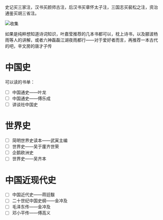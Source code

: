 史记买三家注，汉书买颜师古注，后汉书买章怀太子注，三国志买裴松之注，资治通鉴买胡三省注。

![收集](https://album.biliimg.com/bfs/new_dyn/054f4b24c961ec6fac56e802ddfb4f7e216100064.jpg)


如果是纯粹想知道诗词知识，叶嘉莹推荐的几本书都可以，枕上诗书，以及郦波杨雨等人的讲解，或者六神磊磊江湖夜雨都行——对于爱好者而言，再推荐一本古代的吧，辛文房的唐才子传

# 中国史

可以读的书单：

- [ ] 中国通史——叶龙
- [ ] 中国通史——傅乐成
- [ ] 讲谈社中国史

# 世界史

- [ ] 简明世界史读本——武寅主编
- [ ] 世界史——吴于廑齐世荣
- [ ] 企鹅欧洲史
- [ ] 世界史——吴齐本

# 中国近现代史

- [ ] 中国近代史——蒋廷黻
- [ ] 二十世纪中国史纲——金冲及
- [ ] 毛泽东传——金冲及
- [ ] 邓小平传——傅高义